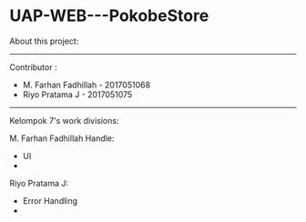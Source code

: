 # UAP-WEB---PokobeStore

About this project:


-------------------------------------------

Contributor :

- M. Farhan Fadhillah - 2017051068
- Riyo Pratama J - 2017051075

-------------------------------------------

Kelompok 7's work divisions:

M. Farhan Fadhillah Handle:
- UI
- 

Riyo Pratama J:
- Error Handling
- 
